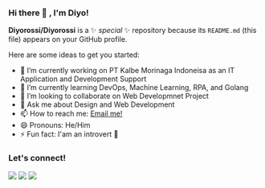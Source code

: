 ### Hi there 👋 , I'm Diyo!

**Diyorossi/Diyorossi** is a ✨ _special_ ✨ repository because its `README.md` (this file) appears on your GitHub profile.

Here are some ideas to get you started:

- 🔭 I’m currently working on PT Kalbe Morinaga Indoneisa as an IT Application and Development Support
- 🌱 I’m currently learning DevOps, Machine Learning, RPA, and Golang
- 👯 I’m looking to collaborate on Web Developmnet Project
- 💬 Ask me about Design and Web Development
- 📫 How to reach me: <a href="diyorossi@gmail.com">Email me!</a>
- 😄 Pronouns: He/Him
- ⚡ Fun fact: I'am an introvert 🤫

### Let's connect!
<p>
    <a href="https://diyorossi.gitlab.io/resume/" target="blank"><img src="https://img.shields.io/badge/Website-https://bagusfe.com-green?" /></a>
    <a href="https://www.linkedin.com/in/denlei-diyorossi/" target="blank"><img src="https://img.shields.io/badge/Bagus_Frayoga-30302f?style=flat&logo=linkedin" /></a>
    <a href="https://twitter.com/diyorossi" target="blank"><img src="https://img.shields.io/badge/@bagusfe_-30302f?style=flat&logo=twitter" /></a>
</p>
